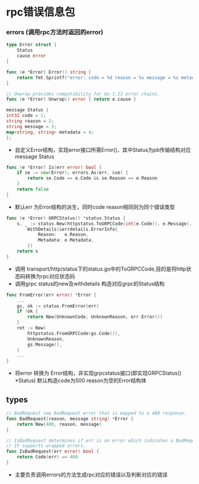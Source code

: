 # rpc错误信息包
### errors  (调用rpc方法时返回的error)
```go
type Error struct {
	Status
	cause error
}

func (e *Error) Error() string {
	return fmt.Sprintf("error: code = %d reason = %s message = %s metadata = %v cause = %v", e.Code, e.Reason, e.Message, e.Metadata, e.cause)
}

// Unwrap provides compatibility for Go 1.13 error chains.
func (e *Error) Unwrap() error { return e.cause }

message Status {
int32 code = 1;
string reason = 2;
string message = 3;
map<string, string> metadata = 4;
};
```
* 自定义Error结构，实现error接口所需Error()，其中Status为pb传输结构对应message Status
```go
func (e *Error) Is(err error) bool {
	if se := new(Error); errors.As(err, &se) {
		return se.Code == e.Code && se.Reason == e.Reason
	}
	return false
}
```
* 默认err 为Error结构的派生，同时code reason相同则为同个错误类型
```go
func (e *Error) GRPCStatus() *status.Status {
	s, _ := status.New(httpstatus.ToGRPCCode(int(e.Code)), e.Message).
		WithDetails(&errdetails.ErrorInfo{
			Reason:   e.Reason,
			Metadata: e.Metadata,
		})
	return s
}
```
* 调用 transport/http/status下的status.go中的ToGRPCCode,目的是将http状态码转换为rpc对应状态码
* 调用grpc status的new及withdetails 构造对应grpc的Status结构
```go
func FromError(err error) *Error {
	...
	gs, ok := status.FromError(err)
    if !ok {
        return New(UnknownCode, UnknownReason, err.Error())
    }
    ret := New(
        httpstatus.FromGRPCCode(gs.Code()),
        UnknownReason,
        gs.Message(),
    )
    ...
}
```
* 将error 转换为 Error结构，非实现grpcstatus接口(即实现GRPCStatus() *Status) 默认构造code为500 reason为空的Error结构体

## types
```go
// BadRequest new BadRequest error that is mapped to a 400 response.
func BadRequest(reason, message string) *Error {
	return New(400, reason, message)
}

// IsBadRequest determines if err is an error which indicates a BadRequest error.
// It supports wrapped errors.
func IsBadRequest(err error) bool {
	return Code(err) == 400
}
```
* 主要负责调用errors的方法生成rpc对应的错误以及判断对应的错误